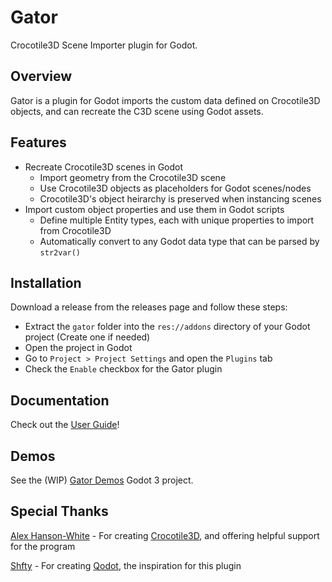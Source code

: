 # Gator

Crocotile3D Scene Importer plugin for Godot.

## Overview

Gator is a plugin for Godot imports the custom data defined on Crocotile3D objects, and can recreate the C3D scene using Godot assets.

## Features

- Recreate Crocotile3D scenes in Godot
    - Import geometry from the Crocotile3D scene
    - Use Crocotile3D objects as placeholders for Godot scenes/nodes
    - Crocotile3D's object heirarchy is preserved when instancing scenes
- Import custom object properties and use them in Godot scripts
    - Define multiple Entity types, each with unique properties to import from Crocotile3D
    - Automatically convert to any Godot data type that can be parsed by `str2var()`

## Installation

Download a release from the releases page and follow these steps:
- Extract the `gator` folder into the `res://addons` directory of your Godot project (Create one if needed)
- Open the project in Godot
- Go to `Project > Project Settings` and open the `Plugins` tab
- Check the `Enable` checkbox for the Gator plugin

## Documentation

Check out the [User Guide](https://github.com/AuzFox/Gator/wiki/User-Guide)!

## Demos

See the (WIP) [Gator Demos](https://github.com/AuzFox/Gator-Demos) Godot 3 project.

## Special Thanks 

[Alex Hanson-White](http://www.alexhw.com/) - For creating [Crocotile3D](http://www.crocotile3d.com/), and offering helpful support for the program

[Shfty](https://github.com/Shfty) - For creating [Qodot](https://github.com/QodotPlugin/qodot-plugin), the inspiration for this plugin
